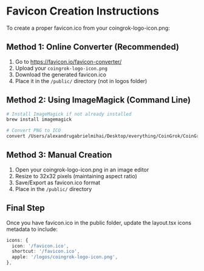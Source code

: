 # Favicon Creation Instructions

To create a proper favicon.ico from your coingrok-logo-icon.png:

## Method 1: Online Converter (Recommended)
1. Go to https://favicon.io/favicon-converter/
2. Upload your `coingrok-logo-icon.png`
3. Download the generated favicon.ico
4. Place it in the `/public/` directory (not in logos folder)

## Method 2: Using ImageMagick (Command Line)
```bash
# Install ImageMagick if not already installed
brew install imagemagick

# Convert PNG to ICO
convert /Users/alexandrugabrielmihai/Desktop/everything/CoinGrok/CoinGrok-mvp/frontend/public/logos/coingrok-logo-icon.png -resize 16x16 -resize 32x32 -resize 48x48 /Users/alexandrugabrielmihai/Desktop/everything/CoinGrok/CoinGrok-mvp/frontend/public/favicon.ico
```

## Method 3: Manual Creation
1. Open your coingrok-logo-icon.png in an image editor
2. Resize to 32x32 pixels (maintaining aspect ratio)
3. Save/Export as favicon.ico format
4. Place in the `/public/` directory

## Final Step
Once you have favicon.ico in the public folder, update the layout.tsx icons metadata to include:
```typescript
icons: {
  icon: '/favicon.ico',
  shortcut: '/favicon.ico',
  apple: '/logos/coingrok-logo-icon.png',
},
```